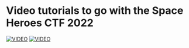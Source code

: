 # Video tutorials to go with the Space Heroes CTF 2022
[![VIDEO](https://img.youtube.com/vi/8oycV0Bsb5k/0.jpg)](https://youtu.be/8oycV0Bsb5k "Space Heroes CTF 2022: Flag in Space (Web)")
[![VIDEO](https://img.youtube.com/vi/DRgpQvraTUo/0.jpg)](https://youtu.be/DRgpQvraTUo "Space Heroes CTF 2022: Vader (Pwn)")